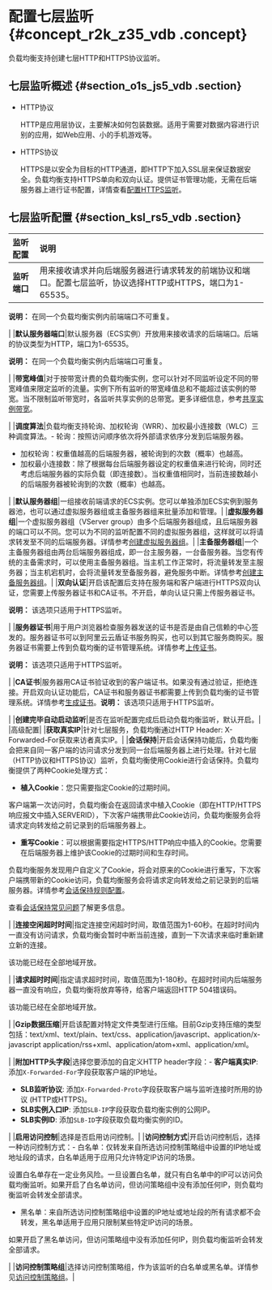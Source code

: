 # 配置七层监听 {#concept_r2k_z35_vdb .concept}

负载均衡支持创建七层HTTP和HTTPS协议监听。

## 七层监听概述 {#section_o1s_js5_vdb .section}

-   HTTP协议

    HTTP是应用层协议，主要解决如何包装数据。适用于需要对数据内容进行识别的应用，如Web应用、小的手机游戏等。

-   HTTPS协议

    HTTPS是以安全为目标的HTTP通道，即HTTP下加入SSL层来保证数据安全。负载均衡支持HTTPS单向和双向认证。提供证书管理功能，无需在后端服务器上进行证书配置，详情查看[配置HTTPS监听](cn.zh-CN/用户指南/监听/七层监听/HTTPS监听.md#)。


## 七层监听配置 {#section_ksl_rs5_vdb .section}

|监听配置|说明|
|:---|:-|
|**监听端口**|用来接收请求并向后端服务器进行请求转发的前端协议和端口。配置七层监听，协议选择HTTP或HTTPS，端口为1-65535。

**说明：** 在同一个负载均衡实例内前端端口不可重复。

|
|**默认服务器端口**|默认服务器（ECS实例）开放用来接收请求的后端端口。后端的协议类型为HTTP，端口为1-65535。

**说明：** 在同一个负载均衡实例内后端端口可重复。

|
|**带宽峰值**|对于按带宽计费的负载均衡实例，您可以针对不同监听设定不同的带宽峰值来限定监听的流量。实例下所有监听的带宽峰值总和不能超过该实例的带宽。当不限制监听带宽时，各监听共享实例的总带宽。更多详细信息，参考[共享实例带宽](cn.zh-CN/用户指南/监听/共享实例带宽.md#)。

|
|**调度算法**|负载均衡支持轮询、加权轮询（WRR）、加权最小连接数（WLC）三种调度算法。-   轮询：按照访问顺序依次将外部请求依序分发到后端服务器。
-   加权轮询：权重值越高的后端服务器，被轮询到的次数（概率）也越高。
-   加权最小连接数：除了根据每台后端服务器设定的权重值来进行轮询，同时还考虑后端服务器的实际负载（即连接数）。当权重值相同时，当前连接数越小的后端服务器被轮询到的次数（概率）也越高。

|
|**默认服务器组**|一组接收前端请求的ECS实例。您可以单独添加ECS实例到服务器池，也可以通过虚拟服务器组或主备服务器组来批量添加和管理。|
|**虚拟服务器组**|一个虚拟服务器组（VServer group）由多个后端服务器组成，且后端服务器的端口可以不同。您可以为不同的监听配置不同的虚拟服务器组，这样就可以将请求转发至不同的后端服务器。详情参考[创建虚拟服务器组](cn.zh-CN/用户指南/后端服务器/创建虚拟服务器组.md#)。|
|**主备服务器组**|一个主备服务器组由两台后端服务器组成，即一台主服务器，一台备服务器。当您有传统的主备需求时，可以使用主备服务器组。当主机工作正常时，将流量转发至主服务器；当主机宕机时，会将流量转发至备服务器，避免服务中断。详情参考[创建主备服务器组](cn.zh-CN/用户指南/后端服务器/创建主备服务器组.md#)。|
|**双向认证**|开启该配置后支持在服务端和客户端进行HTTPS双向认证，您需要上传服务器证书和CA证书。不开启，单向认证只需上传服务器证书。

**说明：** 该选项只适用于HTTPS监听。

|
|**服务器证书**|用于用户浏览器检查服务器发送的证书是否是由自己信赖的中心签发的。服务器证书可以到阿里云云盾证书服务购买，也可以到其它服务商购买。服务器证书需要上传到负载均衡的证书管理系统。详情参考[上传证书](cn.zh-CN/用户指南/证书管理/上传证书.md#)。

**说明：** 该选项只适用于HTTPS监听。

|
|**CA证书**|服务器用CA证书验证收到的客户端证书。如果没有通过验证，拒绝连接。开启双向认证功能后，CA证书和服务器证书都需要上传到负载均衡的证书管理系统。详情参考[生成证书](cn.zh-CN/用户指南/证书管理/生成证书.md#)。**说明：** 该选项只适用于HTTPS监听。

|
|**创建完毕自动启动监听**|是否在监听配置完成后启动负载均衡监听，默认开启。|
|高级配置|
|**获取真实IP**|针对七层服务，负载均衡通过HTTP Header: X-Forwarded-For获取来访者真实IP。|
|**会话保持**|开启会话保持功能后，负载均衡会把来自同一客户端的访问请求分发到同一台后端服务器上进行处理。针对七层（HTTP协议和HTTPS协议）监听，负载均衡使用Cookie进行会话保持。负载均衡提供了两种Cookie处理方式：

-   **植入Cookie**：您只需要指定Cookie的过期时间。

客户端第一次访问时，负载均衡会在返回请求中植入Cookie（即在HTTP/HTTPS响应报文中插入SERVERID），下次客户端携带此Cookie访问，负载均衡服务会将请求定向转发给之前记录到的后端服务器上。

-   **重写Cookie**：可以根据需要指定HTTPS/HTTP响应中插入的Cookie。您需要在后端服务器上维护该Cookie的过期时间和生存时间。

负载均衡服务发现用户自定义了Cookie，将会对原来的Cookie进行重写，下次客户端携带新的Cookie访问，负载均衡服务会将请求定向转发给之前记录到的后端服务器。详情参考[会话保持规则配置](../../../../cn.zh-CN/最佳实践/配置服务器Cookie.md#)。


查看[会话保持常见问题](../../../../cn.zh-CN/常见问题/会话保持常见问题.md#)了解更多信息。

|
|**连接空闲超时时间**|指定连接空闲超时时间，取值范围为1-60秒。在超时时间内一直没有访问请求，负载均衡会暂时中断当前连接，直到一下次请求来临时重新建立新的连接。

该功能已经在全部地域开放。

|
|**请求超时时间**|指定请求超时时间，取值范围为1-180秒。在超时时间内后端服务器一直没有响应，负载均衡将放弃等待，给客户端返回HTTP 504错误码。

该功能已经在全部地域开放。

|
|**Gzip数据压缩**|开启该配置对特定文件类型进行压缩。目前Gzip支持压缩的类型包括：text/xml、text/plain、text/css、application/javascript、application/x-javascript application/rss+xml、application/atom+xml、application/xml。

|
|**附加HTTP头字段**|选择您要添加的自定义HTTP header字段：-   **客户端真实IP**: 添加`X-Forwarded-For`字段获取客户端的IP地址。
-   **SLB监听协议**: 添加`X-Forwarded-Proto`字段获取客户端与监听连接时所用的协议 \(HTTP或HTTPS\)。
-   **SLB实例入口IP**: 添加`SLB-IP`字段获取负载均衡实例的公网IP。
-   **SLB实例ID**: 添加`SLB-ID`字段获取负载均衡实例的ID。

|
|**启用访问控制**|选择是否启用访问控制。|
|**访问控制方式**|开启访问控制后，选择一种访问控制方式：-   白名单：仅转发来自所选访问控制策略组中设置的IP地址或地址段的请求，白名单适用于应用只允许特定IP访问的场景。

设置白名单存在一定业务风险。一旦设置白名单，就只有白名单中的IP可以访问负载均衡监听。如果开启了白名单访问，但访问策略组中没有添加任何IP，则负载均衡监听会转发全部请求。

-   黑名单：来自所选访问控制策略组中设置的IP地址或地址段的所有请求都不会转发，黑名单适用于应用只限制某些特定IP访问的场景。

如果开启了黑名单访问，但访问策略组中没有添加任何IP，则负载均衡监听会转发全部请求。


|
|**访问控制策略组**|选择访问控制策略组，作为该监听的白名单或黑名单。详情参见[访问控制策略组](cn.zh-CN/用户指南/访问控制/配置访问控制策略组.md#)。|

